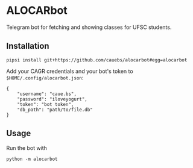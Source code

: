# ALOCARbot

Telegram bot for fetching and showing classes for UFSC students.

## Installation

```
pipsi install git+https://github.com/cauebs/alocarbot#egg=alocarbot
```

Add your CAGR credentials and your bot's token to `$HOME/.config/alocarbot.json`:

```
{
    "username": "caue.bs",
    "password": "iloveyogurt",
    "token": "bot token",
    "db_path": "path/to/file.db"
}
```

## Usage

Run the bot with
```
python -m alocarbot
```
